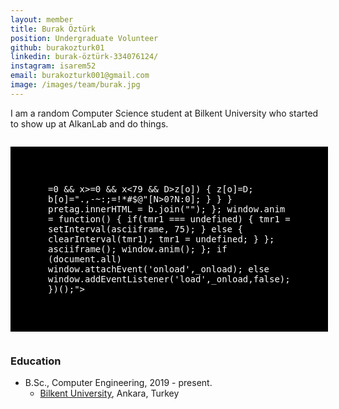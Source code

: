 ```yaml
---
layout: member
title: Burak Öztürk
position: Undergraduate Volunteer
github: burakozturk01
linkedin: burak-öztürk-334076124/
instagram: isarem52
email: burakozturk001@gmail.com
image: /images/team/burak.jpg
---
```


I am a random Computer Science student at Bilkent University who started to show up at AlkanLab and do things.

<pre id="donutBox" style="display: inline-block; background-color: black; color: white; padding: 60px; white-space: pre-wrap;" onclick="(function() { var _onload = function() { var pretag = document.getElementById('user-content-donutbox'); var tmr1 = undefined; var A=1, B=1; var asciiframe=function() { var b=[]; var z=[]; A += 0.07; B += 0.03; var cA=Math.cos(A), sA=Math.sin(A), cB=Math.cos(B), sB=Math.sin(B); for(var k=0;k<1760;k++) { b[k]=k%80 == 79 ? "\n" : " "; z[k]=0; } for(var j=0;j<6.28;j+=0.07) { var ct=Math.cos(j),st=Math.sin(j); for(i=0;i<6.28;i+=0.02) { var sp=Math.sin(i),cp=Math.cos(i), h=ct+2, D=1/(sp*h*sA+st*cA+5), t=sp*h*cA-st*sA; var x=0|(40+30*D*(cp*h*cB-t*sB)), y=0|(12+15*D*(cp*h*sB+t*cB)), o=x+80*y, N=0|(8*((st*sA-sp*ct*cA)*cB-sp*ct*sA-st*cA-cp*ct*sB)); if(y<22 && y>=0 && x>=0 && x<79 && D>z[o]) { z[o]=D; b[o]=".,-~:;=!*#$@"[N>0?N:0]; } } } pretag.innerHTML = b.join(""); }; window.anim = function() { if(tmr1 === undefined) { tmr1 = setInterval(asciiframe, 75); } else { clearInterval(tmr1); tmr1 = undefined; } }; asciiframe(); window.anim(); }; if (document.all) window.attachEvent('onload',_onload); else window.addEventListener('load',_onload,false); })();"></pre>

### Education

- B.Sc., Computer Engineering, 2019 - present.
  - [Bilkent University](http://www.cs.bilkent.edu.tr/), Ankara, Turkey

